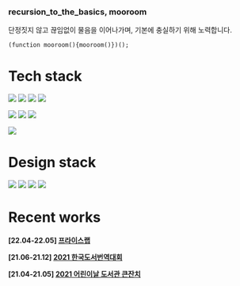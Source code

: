 ### recursion_to_the_basics, mooroom

단정짓지 않고 끊임없이 물음을 이어나가며, 기본에 충실하기 위해 노력합니다.

```
(function mooroom(){mooroom()})();
```



<!--
**mooroom/mooroom** is a ✨ _special_ ✨ repository because its `README.md` (this file) appears on your GitHub profile.

Here are some ideas to get you started:

- 🔭 I’m currently working on ...
- 🌱 I’m currently learning ...
- 👯 I’m looking to collaborate on ...
- 🤔 I’m looking for help with ...
- 💬 Ask me about ...
- 📫 How to reach me: ...
- 😄 Pronouns: ...
- ⚡ Fun fact: ...
-->

<h1>Tech stack</h1>

<p>
  <img src="https://img.shields.io/badge/Javascript-000000?style=for-the-badge&logo=Javascript&logoColor=white" />
  <img src="https://img.shields.io/badge/Typescript-000000?style=for-the-badge&logo=TypeScript&logoColor=white" />
  <img src="https://img.shields.io/badge/Python-000000?style=for-the-badge&logo=Python&logoColor=white"/>
  <img src="https://img.shields.io/badge/C++-000000?style=for-the-badge&logo=C%2B%2B&logoColor=white"/>
</p>
<p>
  <img src="https://img.shields.io/badge/react-000000.svg?style=for-the-badge&logo=react&logoColor=white" />
  <img src="https://img.shields.io/badge/react--native-000000?style=for-the-badge&logo=react&logoColor=white"/>
  <img src="https://img.shields.io/badge/redux-000000?style=for-the-badge&logo=redux&logoColor=white"/>
</p>
<p>
  <img src="https://img.shields.io/badge/firebase-000000.svg?style=for-the-badge&logo=firebase&logoColor=white" />
</p>

<h1>Design stack</h1>

<p>
  <img src="https://img.shields.io/badge/xd-000000.svg?style=for-the-badge&logo=Adobe XD&logoColor=white" />
  <img src="https://img.shields.io/badge/figma-000000.svg?style=for-the-badge&logo=Figma&logoColor=white" />
  <img src="https://img.shields.io/badge/Photoshop-000000?style=for-the-badge&logo=Adobe Photoshop&logoColor=white" />
  <img src="https://img.shields.io/badge/Illustrator-000000.svg?style=for-the-badge&logo=Adobe Illustrator&logoColor=white" />
</p>

<h1>Recent works</h1>

<p>
  <b>[22.04-22.05]  <a href="https://apps.apple.com/kr/app/%ED%94%84%EB%9D%BC%EC%9D%B4%EC%8A%A4%EB%9E%A9-price-lab/id1620146903" target="_blank" rel="noopener noreferrer">프라이스랩</a></b>
</p>
<p>
  <b>[21.06-21.12]  <a href="https://k-booktranscon.kr/" target="_blank" rel="noopener noreferrer">2021 한국도서번역대회</a></b>
</p>
<p>
  <b>[21.04-21.05]  <a href="https://child-lib-con.web.app/" target="_blank" rel="noopener noreferrer">2021 어린이날 도서관 큰잔치</a></b>
</p>
